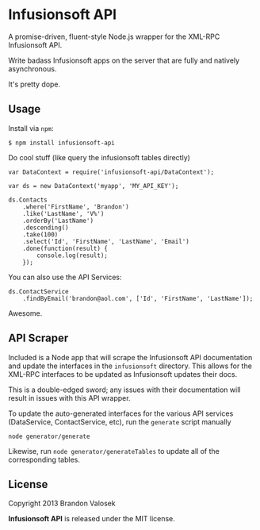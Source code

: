 # Infusionsoft API

A promise-driven, fluent-style Node.js wrapper for the XML-RPC Infusionsoft API.

Write badass Infusionsoft apps on the server that are fully and natively asynchronous.

It's pretty dope.

## Usage

Install via `npm`:

```
$ npm install infusionsoft-api
```

Do cool stuff (like query the infusionsoft tables directly)

```
var DataContext = require('infusionsoft-api/DataContext');

var ds = new DataContext('myapp', 'MY_API_KEY');

ds.Contacts
    .where('FirstName', 'Brandon')
    .like('LastName', 'V%')
    .orderBy('LastName')
    .descending()
    .take(100)
    .select('Id', 'FirstName', 'LastName', 'Email')
    .done(function(result) {
        console.log(result);
    });
```

You can also use the API Services:

```
ds.ContactService
    .findByEmail('brandon@aol.com', ['Id', 'FirstName', 'LastName']);
```

Awesome.


## API Scraper

Included is a Node app that will scrape the Infusionsoft API documentation and
update the interfaces in the `infusionsoft` directory. This allows for the
XML-RPC interfaces to be updated as Infusionsoft updates their docs.

This is a double-edged sword; any issues with their documentation will result
in issues with this API wrapper.

To update the auto-generated interfaces for the various API services
(DataService, ContactService, etc), run the `generate` script manually

```
node generator/generate
```

Likewise, run `node generator/generateTables` to update all of the
corresponding tables.

## License
Copyright 2013 Brandon Valosek

**Infusionsoft API** is released under the MIT license.

